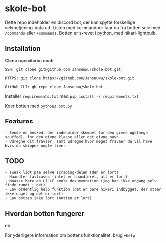 # skole-bot
Dette repo indeholder en discord bot, der kan spytte forskellige selvbetjening-data ud. Listen med kommandoer faar du fra botten selv med `/commands` eller `+commands`. Botten er skrevet i python, med hikari-lightbulb.

## Installation
Clone repositoriet med: <br>
```
SSH: git clone git@github.com:Janseuwu/skole-bot.git

HTTPS: git clone https://github.com/Janseuwu/skole-bot.git

GitHub CLI: gh repo clone Janseuwu/skole-bot
```

Installer `requirements.txt` med `pip install -r requirements.txt`

Koer botten med `python3 bot.py`

## Features
	- Sende en besked, der indeholder skemaet for den givne uge(mega scuffed), for den givne klasse eller det givne navn
	- Udregne dit fravaer, samt udregne hvor meget fravaer du vil have hvis du skipper nogle timer
## TODO
	- Tweak lidt paa selve scraping-delen (den er lort)
	- Haandter failcases (intet er haandteret, alt er lort)
	- Maaske bare en LILLE smule dokumentation (jeg kan ikke engang selv finde rundt i det)
	- Lav ordentlig help funktion (det er bare hikari indbygget, der staar ikke noget og det er lort)
	- Lav botten ikke lort (botten er lort)
	
## Hvordan botten fungerer
eb

For yderligere information om bottens funktionalitet, brug `+help`

